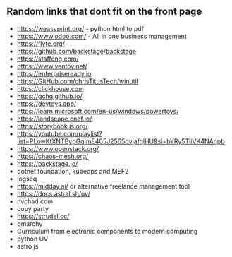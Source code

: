 ## Random links that dont fit on the front page

- https://weasyprint.org/ - python html to pdf
- https://www.odoo.com/ - All in one business management
- https://flyte.org/
- https://github.com/backstage/backstage
- https://staffeng.com/
- https://www.ventoy.net/
- https://enterpriseready.io
- https://GitHub.com/chrisTitusTech/winutil
- https://clickhouse.com
- https://gchq.github.io/
- https://devtoys.app/
- https://learn.microsoft.com/en-us/windows/powertoys/
- https://landscape.cncf.io/
- https://storybook.js.org/
- https://youtube.com/playlist?list=PLowKtXNTBypGqImE405J2565dvjafglHU&si=bYRy5TliVK4NAnpb
- https://www.openstack.org/
- https://chaos-mesh.org/
- https://backstage.io/
- dotnet foundation, kubeops and MEF2
- logseq
- https://midday.ai/ or alternative freelance management tool
- https://docs.astral.sh/uv/
- nvchad.com
- copy party
- https://strudel.cc/
- omarchy
- Curriculum from electronic components to modern computing
- python UV
- astro js
